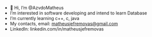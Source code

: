 - 👋 Hi, I’m @AzvdoMatheus
-  I’m interested in software developing and intend to learn Database
-  I’m currently learning c++, c, java
-  My contacts, email: matheusjefremovas@gmail.com
- LinkedIn: linkedin.com/in/matheusjefremovas

<!---
AzvdoMatheus/AzvdoMatheus is a ✨ special ✨ repository because its `README.md` (this file) appears on your GitHub profile.
You can click the Preview link to take a look at your changes.
--->
